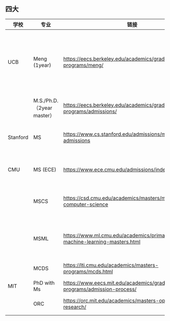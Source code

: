 ## 四大

| 学校     | 专业                       | 链接                                                         | 申请条件                                                     | 申请材料                 | 备注                                          |
| -------- | -------------------------- | ------------------------------------------------------------ | ------------------------------------------------------------ | ------------------------ | --------------------------------------------- |
| UCB      | Meng (1year)               | https://eecs.berkeley.edu/academics/graduate/industry-programs/meng/ | meng:TOEFL: No min requirement. Avg admittee: >100 score; iBT: 90 minimum (or 7 out of 9 on the IELTS) | no GRE required, WES GPA | 细分track，详见官网，为直接进入业界的学生设计 |
|          | M.S./Ph.D.（2year master） | https://eecs.berkeley.edu/academics/graduate/research-programs/admissions/ | TOEFL: 90, IELTS: 7                                          | no GRE required, WES GPA | 细分track，详见官网                           |
| Stanford | MS                         | https://www.cs.stanford.edu/admissions/masters-admissions    | TOEFL: 89, IELTS: ❌ （可能豁免）待确认                       | No GRE required          | December 3, 2024                              |
| CMU      | MS (ECE)                   | https://www.ece.cmu.edu/admissions/index.html                | TOEFL: 86 (22, 22, 20, 22), IELTS: 7 (6.5, 6.5,  6, 6)       | Optional,   具有同等资格 | Dec 15, 2024                                  |
|          | MSCS                       | https://csd.cmu.edu/academics/masters/ms-in-computer-science | TOEFL: 100+, IELTS: 7+                                       | 100+                     | 细分方向，December 11, 2024                   |
|          | MSML                       | https://www.ml.cmu.edu/academics/primary-ms-machine-learning-masters.html | 无明确，平均TF 113                                           | 无明确，平均330+         | 王牌专业，感觉没必要抽奖December 11, 2024     |
|          | MCDS                       | https://lti.cmu.edu/academics/masters-programs/mcds.html     | TF: 100+, IEITS: 7.5+                                        | 无明确                   | December 11, 2024                             |
| MIT      | PhD with Ms                | https://www.eecs.mit.edu/academics/graduate-programs/admission-process/ | TOEFL: 100, IELTS: 7 (Waived)                                | No GRE required          | December 3, 2024                              |
|          | ORC                        | https://orc.mit.edu/academics/masters-operations-research/   | T 100, I 7                                                   | NO GRE                   | December 15                                   |
|          |                            |                                                              |                                                              |                          |                                               |
|          |                            |                                                              |                                                              |                          |                                               |




